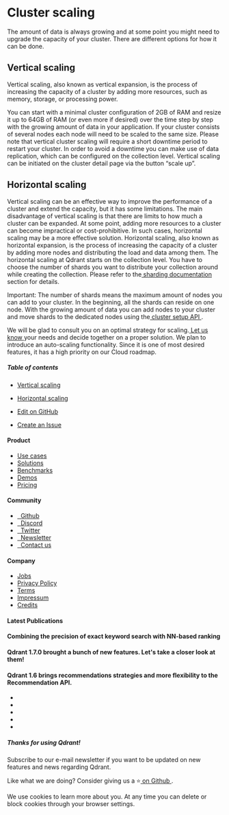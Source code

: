 # Cluster scaling

The amount of data is always growing and at some point you might need to upgrade the capacity of your cluster.
There are different options for how it can be done.

## Vertical scaling

Vertical scaling, also known as vertical expansion, is the process of increasing the capacity of a cluster by adding more resources, such as memory, storage, or processing power.

You can start with a minimal cluster configuration of 2GB of RAM and resize it up to 64GB of RAM (or even more if desired) over the time step by step with the growing amount of data in your application.
If your cluster consists of several nodes each node will need to be scaled to the same size.
Please note that vertical cluster scaling will require a short downtime period to restart your cluster.
In order to avoid a downtime you can make use of data replication, which can be configured on the collection level.
Vertical scaling can be initiated on the cluster detail page via the button “scale up”.

## Horizontal scaling

Vertical scaling can be an effective way to improve the performance of a cluster and extend the capacity, but it has some limitations.
The main disadvantage of vertical scaling is that there are limits to how much a cluster can be expanded.
At some point, adding more resources to a cluster can become impractical or cost-prohibitive.
In such cases, horizontal scaling may be a more effective solution.
Horizontal scaling, also known as horizontal expansion, is the process of increasing the capacity of a cluster by adding more nodes and distributing the load and data among them.
The horizontal scaling at Qdrant starts on the collection level.
You have to choose the number of shards you want to distribute your collection around while creating the collection.
Please refer to the[ sharding documentation ](../../guides/distributed_deployment/#sharding)section for details.

Important: The number of shards means the maximum amount of nodes you can add to your cluster. In the beginning, all the shards can reside on one node.
With the growing amount of data you can add nodes to your cluster and move shards to the dedicated nodes using the[ cluster setup API ](../../guides/distributed_deployment/#cluster-scaling).

We will be glad to consult you on an optimal strategy for scaling.[ Let us know ](mailto:cloud@qdrant.io)your needs and decide together on a proper solution. We plan to introduce an auto-scaling functionality. Since it is one of most desired features, it has a high priority on our Cloud roadmap.

##### Table of contents

- [ Vertical scaling ](https://qdrant.tech/documentation/cloud/cluster-scaling/#vertical-scaling)
- [ Horizontal scaling ](https://qdrant.tech/documentation/cloud/cluster-scaling/#horizontal-scaling)


- [ 
 Edit on GitHub
 ](https://github.com/qdrant/landing_page/tree/master/qdrant-landing/content/documentation/cloud/cluster-scaling.md)
- [ 
 Create an Issue
 ](https://github.com/qdrant/landing_page/issues/new/choose)


#### Product

- [ 
Use cases
 ](https://qdrant.tech/use-cases/)
- [ 
Solutions
 ](https://qdrant.tech/solutions/)
- [ 
Benchmarks
 ](https://qdrant.tech/benchmarks/)
- [ 
Demos
 ](https://qdrant.tech/demo/)
- [ 
Pricing
 ](https://qdrant.tech/pricing/)


#### Community

- [ 
 
Github
 ](https://github.com/qdrant/qdrant)
- [ 
 
Discord
 ](https://qdrant.to/discord)
- [ 
 
Twitter
 ](https://qdrant.to/twitter)
- [ 
 
Newsletter
 ](https://qdrant.tech/subscribe/)
- [ 
 
Contact us
 ](https://qdrant.to/contact-us)


#### Company

- [ 
Jobs
 ](https://qdrant.join.com)
- [ 
Privacy Policy
 ](https://qdrant.tech/legal/privacy-policy/)
- [ 
Terms
 ](https://qdrant.tech/legal/terms_and_conditions/)
- [ 
Impressum
 ](https://qdrant.tech/legal/impressum/)
- [ 
Credits
 ](https://qdrant.tech/legal/credits/)


#### Latest Publications

#### Combining the precision of exact keyword search with NN-based ranking

#### Qdrant 1.7.0 brought a bunch of new features. Let's take a closer look at them!

#### Qdrant 1.6 brings recommendations strategies and more flexibility to the Recommendation API.

- [  ](https://github.com/qdrant/qdrant)
- [  ](https://qdrant.to/linkedin)
- [  ](https://qdrant.to/twitter)
- [  ](https://qdrant.to/discord)
- [  ](https://www.youtube.com/channel/UC6ftm8PwH1RU_LM1jwG0LQA)


##### Thanks for using Qdrant!

Subscribe to our e-mail newsletter if you want to be updated on new features and news regarding
Qdrant.

Like what we are doing? Consider giving us a ⭐[ on Github ](https://github.com/qdrant/qdrant).

We use cookies to learn more about you. At any time you can delete or block cookies through your browser settings.